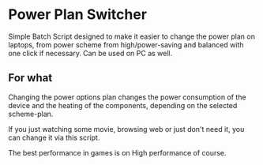 # Power Plan Switcher

Simple Batch Script designed to make it easier to change the power plan on laptops, 
from power scheme from high/power-saving and balanced with one click if necessary.
Can be used on PC as well.

## For what

Changing the power options plan changes the power consumption of the device and 
the heating of the components, depending on the selected scheme-plan. 

If you just watching some movie, browsing web or just don't need it, you can change it 
via this script. 

The best performance in games is on High performance of course.
